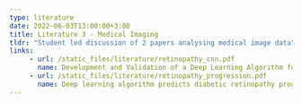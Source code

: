 ```yaml
---
type: literature
date: 2022-06-03T13:00:00+3:00
title: Literature 3 - Medical Imaging
tldr: "Student led discussion of 2 papers analysing medical image data"
links: 
     - url: /static_files/literature/retinopathy_cnn.pdf
       name: Development and Validation of a Deep Learning Algorithm for Detection of Diabetic Retinopathy in Retinal Fundus Photographs
     - url: /static_files/literature/retinopathy_progression.pdf
       name: Deep learning algorithm predicts diabetic retinopathy progression in individual patients
---
```


